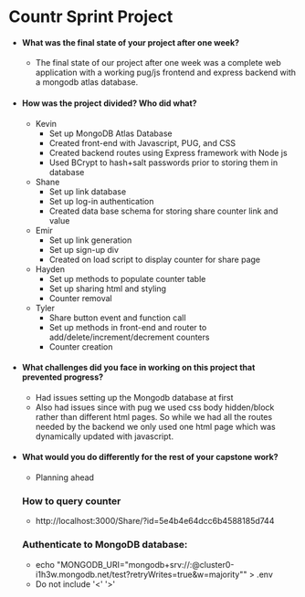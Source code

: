 # Countr Sprint Project

* #### What was the final state of your project after one week?
    * The final state of our project after one week was a complete web application with a working pug/js frontend and express backend with a mongodb atlas database.
* #### How was the project divided? Who did what?
  * Kevin
    * Set up MongoDB Atlas Database
    * Created front-end with Javascript, PUG, and CSS
    * Created backend routes using Express framework with Node js
    * Used BCrypt to hash+salt passwords prior to storing them in database
  * Shane
    * Set up link database
    * Set up log-in authentication
    * Created data base schema for storing share counter link and value 
  * Emir
    * Set up link generation
    * Set up sign-up div
    * Created on load script to display counter for share page
  * Hayden
     * Set up methods to populate counter table
     * Set up sharing html and styling
     * Counter removal
  * Tyler 
     * Share button event and function call
     * Set up methods in front-end and router to add/delete/increment/decrement counters
     * Counter creation

  
* #### What challenges did you face in working on this project that prevented progress?
  * Had issues setting up the Mongodb database at first
  * Also had issues since with pug we used css body hidden/block rather than different html pages.  So while we had all the routes needed by the backend we only used one html page which was dynamically updated with javascript.
  
* #### What would you do differently for the rest of your capstone work?
  * Planning ahead
  
  
  
  ### How to query counter
  * http://localhost:3000/Share/?id=5e4b4e64dcc6b4588185d744
  
  ### Authenticate to MongoDB database:
  * echo "MONGODB_URI="mongodb+srv://<Username>:<Password>@cluster0-i1h3w.mongodb.net/test?retryWrites=true&w=majority"" > .env
   * Do not include '<' '>'
  
